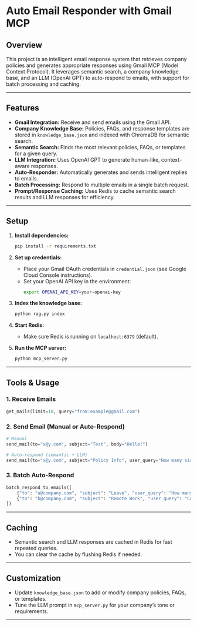# Auto Email Responder with Gmail MCP

## Overview
This project is an intelligent email response system that retrieves company policies and generates appropriate responses using Gmail MCP (Model Context Protocol). It leverages semantic search, a company knowledge base, and an LLM (OpenAI GPT) to auto-respond to emails, with support for batch processing and caching.

---

## Features
- **Gmail Integration:** Receive and send emails using the Gmail API.
- **Company Knowledge Base:** Policies, FAQs, and response templates are stored in `knowledge_base.json` and indexed with ChromaDB for semantic search.
- **Semantic Search:** Finds the most relevant policies, FAQs, or templates for a given query.
- **LLM Integration:** Uses OpenAI GPT to generate human-like, context-aware responses.
- **Auto-Responder:** Automatically generates and sends intelligent replies to emails.
- **Batch Processing:** Respond to multiple emails in a single batch request.
- **Prompt/Response Caching:** Uses Redis to cache semantic search results and LLM responses for efficiency.

---

## Setup

1. **Install dependencies:**
   ```sh
   pip install -r requirements.txt
   ```

2. **Set up credentials:**
   - Place your Gmail OAuth credentials in `credential.json` (see Google Cloud Console instructions).
   - Set your OpenAI API key in the environment:
     ```sh
     export OPENAI_API_KEY=your-openai-key
     ```

3. **Index the knowledge base:**
   ```sh
   python rag.py index
   ```

4. **Start Redis:**
   - Make sure Redis is running on `localhost:6379` (default).

5. **Run the MCP server:**
   ```sh
   python mcp_server.py
   ```

---

## Tools & Usage

### 1. Receive Emails
```python
get_mails(limit=10, query="from:example@gmail.com")
```

### 2. Send Email (Manual or Auto-Respond)
```python
# Manual
send_mail(to="x@y.com", subject="Test", body="Hello!")

# Auto-respond (semantic + LLM)
send_mail(to="x@y.com", subject="Policy Info", user_query="How many sick leaves do I get?", auto_respond=True)
```

### 3. Batch Auto-Respond
```python
batch_respond_to_emails([
    {"to": "a@company.com", "subject": "Leave", "user_query": "How many annual leaves do I have left?"},
    {"to": "b@company.com", "subject": "Remote Work", "user_query": "Can I work remotely from another city?"}
])
```

---

## Caching
- Semantic search and LLM responses are cached in Redis for fast repeated queries.
- You can clear the cache by flushing Redis if needed.

---

## Customization
- Update `knowledge_base.json` to add or modify company policies, FAQs, or templates.
- Tune the LLM prompt in `mcp_server.py` for your company’s tone or requirements.

---

